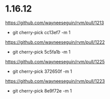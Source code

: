 # 1.16.12

https://github.com/wayneeseguin/rvm/pull/1213
- git cherry-pick cc13ef7 -m 1

https://github.com/wayneeseguin/rvm/pull/1222
- git cherry-pick 5c5fa1b -m 1

https://github.com/wayneeseguin/rvm/pull/1225
- git cherry-pick 372650f -m 1

https://github.com/wayneeseguin/rvm/pull/1223
- git cherry-pick 8e9f72e -m 1
